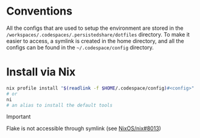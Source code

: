 # Conventions

All the configs that are used to setup the environment are stored in the `/workspaces/.codespaces/.persistedshare/dotfiles` directory. To make it easier to access, a symlink is created in the home directory, and all the configs can be found in the `~/.codespace/config` directory.


# Install via Nix

```bash
nix profile install "$(readlink -f $HOME/.codespace/config)#<config>"
# or
ni
# an alias to install the default tools
```

> [!IMPORTANT]
> Flake is not accessible through symlink (see [NixOS/nix#8013](https://github.com/NixOS/nix/issues/8013))
